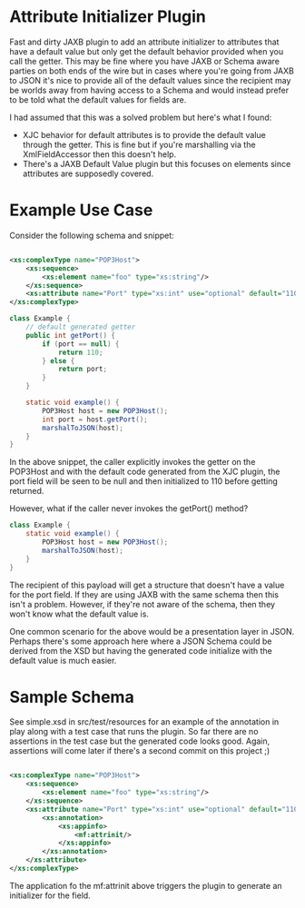 # Attribute Initializer Plugin

Fast and dirty JAXB plugin to add an attribute initializer to attributes that
have a default value but only get the default behavior provided when you call
the getter. This may be fine where you have JAXB or Schema aware parties on
both ends of the wire but in cases where you're going from JAXB to JSON it's
nice to provide all of the default values since the recipient may be worlds
away from having access to a Schema and would instead prefer to be told what
the default values for fields are.

I had assumed that this was a solved problem but here's what I found:

- XJC behavior for default attributes is to provide the default value through
  the getter. This is fine but if you're marshalling via the XmlFieldAccessor
  then this doesn't help.
- There's a JAXB Default Value plugin but this focuses on elements since
  attributes are supposedly covered.

# Example Use Case

Consider the following schema and snippet:

```xml

<xs:complexType name="POP3Host">
    <xs:sequence>
        <xs:element name="foo" type="xs:string"/>
    </xs:sequence>
    <xs:attribute name="Port" type="xs:int" use="optional" default="110"/>
</xs:complexType>
```

```java
class Example {
    // default generated getter
    public int getPort() {
        if (port == null) {
            return 110;
        } else {
            return port;
        }
    }

    static void example() {
        POP3Host host = new POP3Host();
        int port = host.getPort();
        marshalToJSON(host);
    }
}
```

In the above snippet, the caller explicitly invokes the getter on the POP3Host
and with the default code generated from the XJC plugin, the port field will be
seen to be null and then initialized to 110 before getting returned.

However, what if the caller never invokes the getPort() method?

```java
class Example {
    static void example() {
        POP3Host host = new POP3Host();
        marshalToJSON(host);
    }
}
```

The recipient of this payload will get a structure that doesn't have a value for
the port field. If they are using JAXB with the same schema then this isn't a
problem. However, if they're not aware of the schema, then they won't know what
the default value is.

One common scenario for the above would be a presentation layer in JSON. Perhaps
there's some approach here where a JSON Schema could be derived from the XSD but
having the generated code initialize with the default value is much easier.

# Sample Schema

See simple.xsd in src/test/resources for an example of the annotation in play
along with a test case that runs the plugin. So far there are no assertions in the
test case but the generated code looks good. Again, assertions will come later if
there's a second commit on this project ;)

```xml

<xs:complexType name="POP3Host">
    <xs:sequence>
        <xs:element name="foo" type="xs:string"/>
    </xs:sequence>
    <xs:attribute name="Port" type="xs:int" use="optional" default="110">
        <xs:annotation>
            <xs:appinfo>
                <mf:attrinit/>
            </xs:appinfo>
        </xs:annotation>
    </xs:attribute>
</xs:complexType>
```

The application fo the mf:attrinit above triggers the plugin to generate an initializer
for the field.
